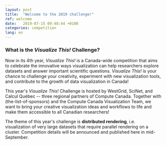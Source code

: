 ```yaml
---
layout: post
title:  "Welcome to the 2019 challenge!"
ref: welcome
date:   2019-07-15 09:48:44 +0100
categories: competition
lang: en
---
```


### What is the *Visualize This!* Challenge?

Now in its 4th year, *Visualize This!* is a Canada-wide competition that aims to celebrate the
innovative ways visualization can help researchers explore datasets and answer important scientific
questions. *Visualize This!* is your chance to challenge your creativity, experiment with new
visualization tools, and contribute to the growth of data visualization in Canada!

This year's *Visualize This!* Challenge is hosted by WestGrid, SciNet, and Calcul Québec -- three
regional partners of Compute Canada. Together with (the-list-of-sponsors) and the Compute Canada
Visualization Team, we want to bring your creative visualization ideas and workflows to life and make
them accessible to all Canadian researchers!

The theme of this year's challenge is **distributed rendering**, i.e. visualization of very large
datasets that require parallel rendering on a cluster. Competition details will be announced and
published here in mid-September.

<!-- To participate in the Challenge, please [register your interest](). -->




<!-- You’ll find this post in your `_posts` directory. Go ahead and edit it and re-build the site to see your changes. You can rebuild the site in many different ways, but the most common way is to run `jekyll serve`, which launches a web server and auto-regenerates your site when a file is updated. -->

<!-- To add new posts, simply add a file in the `_posts` directory that follows the convention `YYYY-MM-DD-name-of-post.ext` and includes the necessary front matter. Take a look at the source for this post to get an idea about how it works. -->

<!-- Jekyll also offers powerful support for code snippets: -->

<!-- {% highlight ruby %} -->
<!-- def print_hi(name) -->
<!--   puts "Hi, #{name}" -->
<!-- end -->
<!-- print_hi('Tom') -->
<!-- #=> prints 'Hi, Tom' to STDOUT. -->
<!-- {% endhighlight %} -->

<!-- Check out the [Jekyll docs][jekyll-docs] for more info on how to get the most out of Jekyll. File all bugs/feature requests at [Jekyll’s GitHub repo][jekyll-gh]. If you have questions, you can ask them on [Jekyll Talk][jekyll-talk]. -->

<!-- [jekyll-docs]: http://jekyllrb.com/docs/home -->
<!-- [jekyll-gh]:   https://github.com/jekyll/jekyll -->
<!-- [jekyll-talk]: https://talk.jekyllrb.com/ -->
